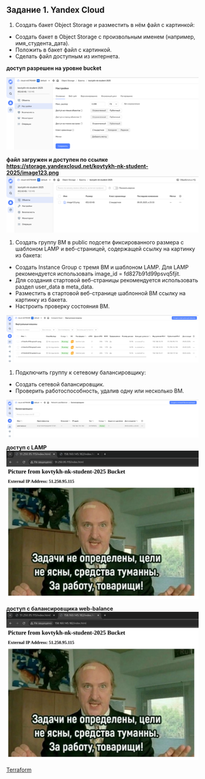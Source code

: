 ## Задание 1. Yandex Cloud

1. Создать бакет Object Storage и разместить в нём файл с картинкой:
- Создать бакет в Object Storage с произвольным именем (например, имя_студента_дата).
- Положить в бакет файл с картинкой.
- Сделать файл доступным из интернета.

**доступ разрешен на уровне bucket**

![alt text](png/2.png)

 **файл загружен и доступен по ссылке https://storage.yandexcloud.net/kovtykh-nk-student-2025/image123.png**
![alt text](png/1.png)



1. Создать группу ВМ в public подсети фиксированного размера с шаблоном LAMP и веб-страницей, содержащей ссылку на картинку из бакета:
- Создать Instance Group с тремя ВМ и шаблоном LAMP. Для LAMP рекомендуется использовать image_id = fd827b91d99psvq5fjit.
- Для создания стартовой веб-страницы рекомендуется использовать раздел user_data в meta_data.
- Разместить в стартовой веб-странице шаблонной ВМ ссылку на картинку из бакета.
- Настроить проверку состояния ВМ.

![alt text](png/3.png)

1. Подключить группу к сетевому балансировщику:
- Создать сетевой балансировщик.
- Проверить работоспособность, удалив одну или несколько ВМ.

![alt text](png/4.png)

**доступ с LAMP**
![alt text](png/5.png)

**доступ с балансировщика web-balance**
![alt text](png/6.png)

[Terraform](https://github.com/5793409/clopro-netology/tree/master/15.2)
